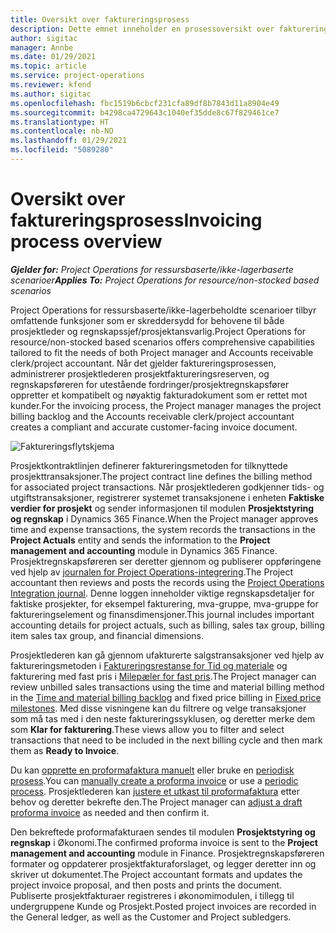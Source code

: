 ```yaml
---
title: Oversikt over faktureringsprosess
description: Dette emnet inneholder en prosessoversikt over fakturering i Project Operations for ressursbaserte eller ikke-lagerbaserte scenarioer.
author: sigitac
manager: Annbe
ms.date: 01/29/2021
ms.topic: article
ms.service: project-operations
ms.reviewer: kfend
ms.author: sigitac
ms.openlocfilehash: fbc1519b6cbcf231cfa89df8b7843d11a8904e49
ms.sourcegitcommit: b4298ca4729643c1040ef35dde8c67f829461ce7
ms.translationtype: HT
ms.contentlocale: nb-NO
ms.lasthandoff: 01/29/2021
ms.locfileid: "5089280"
---
```

# <a name="invoicing-process-overview"></a><span data-ttu-id="67272-103">Oversikt over faktureringsprosess</span><span class="sxs-lookup"><span data-stu-id="67272-103">Invoicing process overview</span></span>

<span data-ttu-id="67272-104">_**Gjelder for:** Project Operations for ressursbaserte/ikke-lagerbaserte scenarioer_</span><span class="sxs-lookup"><span data-stu-id="67272-104">_**Applies To:** Project Operations for resource/non-stocked based scenarios_</span></span>

<span data-ttu-id="67272-105">Project Operations for ressursbaserte/ikke-lagerbeholdte scenarioer tilbyr omfattende funksjoner som er skreddersydd for behovene til både prosjektleder og regnskapssjef/prosjektansvarlig.</span><span class="sxs-lookup"><span data-stu-id="67272-105">Project Operations for resource/non-stocked based scenarios offers comprehensive capabilities tailored to fit the needs of both Project manager and Accounts receivable clerk/project accountant.</span></span> <span data-ttu-id="67272-106">Når det gjelder faktureringsprosessen, administrerer prosjektlederen prosjektfaktureringsreserven, og regnskapsføreren for utestående fordringer/prosjektregnskapsfører oppretter et kompatibelt og nøyaktig fakturadokument som er rettet mot kunder.</span><span class="sxs-lookup"><span data-stu-id="67272-106">For the invoicing process, the Project manager manages the project billing backlog and the Accounts receivable clerk/project accountant creates a compliant and accurate customer-facing invoice document.</span></span>

![Faktureringsflytskjema](./media/invoicing-flow.png)

<span data-ttu-id="67272-108">Prosjektkontraktlinjen definerer faktureringsmetoden for tilknyttede prosjekttransaksjoner.</span><span class="sxs-lookup"><span data-stu-id="67272-108">The project contract line defines the billing method for associated project transactions.</span></span> <span data-ttu-id="67272-109">Når prosjektlederen godkjenner tids- og utgiftstransaksjoner, registrerer systemet transaksjonene i enheten **Faktiske verdier for prosjekt** og sender informasjonen til modulen **Prosjektstyring og regnskap** i Dynamics 365 Finance.</span><span class="sxs-lookup"><span data-stu-id="67272-109">When the Project manager approves time and expense transactions, the system records the transactions in the **Project Actuals** entity and sends the information to the **Project management and accounting** module in Dynamics 365 Finance.</span></span> <span data-ttu-id="67272-110">Prosjektregnskapsføreren ser deretter gjennom og publiserer oppføringene ved hjelp av [journalen for Project Operations-integrering](../project-accounting/project-operations-integration-journal.md).</span><span class="sxs-lookup"><span data-stu-id="67272-110">The Project accountant then reviews and posts the records using the [Project Operations Integration journal](../project-accounting/project-operations-integration-journal.md).</span></span> <span data-ttu-id="67272-111">Denne loggen inneholder viktige regnskapsdetaljer for faktiske prosjekter, for eksempel fakturering, mva-gruppe, mva-gruppe for faktureringselement og finansdimensjoner.</span><span class="sxs-lookup"><span data-stu-id="67272-111">This journal includes important accounting details for project actuals, such as billing, sales tax group, billing item sales tax group, and financial dimensions.</span></span>

<span data-ttu-id="67272-112">Prosjektlederen kan gå gjennom ufakturerte salgstransaksjoner ved hjelp av faktureringsmetoden i [Faktureringsrestanse for Tid og materiale](../proforma-invoicing/manage-billing-backlog.md#time-and-material-billing-backlog) og fakturering med fast pris i [Milepæler for fast pris](../proforma-invoicing/manage-billing-backlog.md#fixed-price-milestones).</span><span class="sxs-lookup"><span data-stu-id="67272-112">The Project manager can review unbilled sales transactions using the time and material billing method in the [Time and material billing backlog](../proforma-invoicing/manage-billing-backlog.md#time-and-material-billing-backlog) and fixed price billing in [Fixed price milestones](../proforma-invoicing/manage-billing-backlog.md#fixed-price-milestones).</span></span> <span data-ttu-id="67272-113">Med disse visningene kan du filtrere og velge transaksjoner som må tas med i den neste faktureringssyklusen, og deretter merke dem som **Klar for fakturering**.</span><span class="sxs-lookup"><span data-stu-id="67272-113">These views allow you to filter and select transactions that need to be included in the next billing cycle and then mark them as **Ready to Invoice**.</span></span>

<span data-ttu-id="67272-114">Du kan [opprette en proformafaktura manuelt](../proforma-invoicing/create-manual-proforma-invoice.md) eller bruke en [periodisk prosess](../proforma-invoicing/configure-automated-invoice-creation.md).</span><span class="sxs-lookup"><span data-stu-id="67272-114">You can [manually create a proforma invoice](../proforma-invoicing/create-manual-proforma-invoice.md) or use a [periodic process](../proforma-invoicing/configure-automated-invoice-creation.md).</span></span> <span data-ttu-id="67272-115">Prosjektlederen kan [justere et utkast til proformafaktura](../proforma-invoicing/manage-proforma-invoice.md) etter behov og deretter bekrefte den.</span><span class="sxs-lookup"><span data-stu-id="67272-115">The Project manager can [adjust a draft proforma invoice](../proforma-invoicing/manage-proforma-invoice.md) as needed and then confirm it.</span></span>

<span data-ttu-id="67272-116">Den bekreftede proformafakturaen sendes til modulen **Prosjektstyring og regnskap** i Økonomi.</span><span class="sxs-lookup"><span data-stu-id="67272-116">The confirmed proforma invoice is sent to the **Project management and accounting** module in Finance.</span></span> <span data-ttu-id="67272-117">Prosjektregnskapsføreren formater og oppdaterer prosjektfakturaforslaget, og legger deretter inn og skriver ut dokumentet.</span><span class="sxs-lookup"><span data-stu-id="67272-117">The Project accountant formats and updates the project invoice proposal, and then posts and prints the document.</span></span> <span data-ttu-id="67272-118">Publiserte prosjektfakturaer registreres i økonomimodulen, i tillegg til undergruppene Kunde og Prosjekt.</span><span class="sxs-lookup"><span data-stu-id="67272-118">Posted project invoices are recorded in the General ledger, as well as the Customer and Project subledgers.</span></span>
